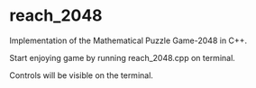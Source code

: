# reach_2048
Implementation of the Mathematical Puzzle Game-2048 in C++.

Start enjoying game by running reach_2048.cpp on terminal.

Controls will be visible on the terminal.
